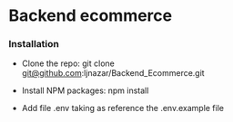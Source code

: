 # Backend ecommerce

### Installation

- Clone the repo: git clone git@github.com:ljnazar/Backend_Ecommerce.git

- Install NPM packages: npm install

- Add file .env taking as reference the .env.example file
